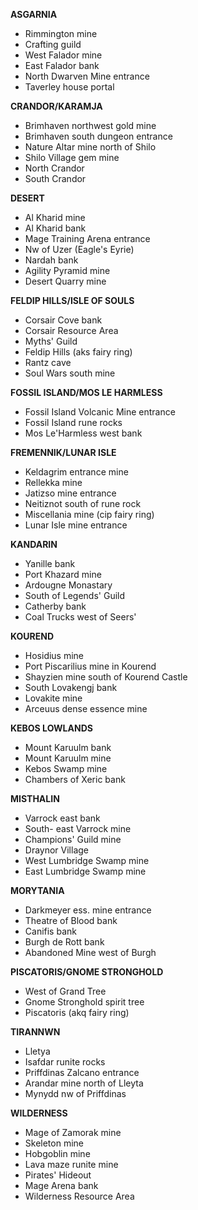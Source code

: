 __ASGARNIA__

- Rimmington mine
- Crafting guild
- West Falador mine
- East Falador bank
- North Dwarven Mine entrance
- Taverley house portal

__CRANDOR/KARAMJA__

- Brimhaven northwest gold mine
- Brimhaven south dungeon entrance
- Nature Altar mine north of Shilo
- Shilo Village gem mine
- North Crandor
- South Crandor

__DESERT__

- Al Kharid mine
- Al Kharid bank
- Mage Training Arena entrance
- Nw of Uzer (Eagle's Eyrie)
- Nardah bank
- Agility Pyramid mine
- Desert Quarry mine

__FELDIP HILLS/ISLE OF SOULS__

- Corsair Cove bank
- Corsair Resource Area
- Myths' Guild
- Feldip Hills (aks fairy ring)
- Rantz cave
- Soul Wars south mine

__FOSSIL ISLAND/MOS LE HARMLESS__

- Fossil Island Volcanic Mine entrance
- Fossil Island rune rocks
- Mos Le'Harmless west bank

__FREMENNIK/LUNAR ISLE__

- Keldagrim entrance mine
- Rellekka mine
- Jatizso mine entrance
- Neitiznot south of rune rock
- Miscellania mine (cip fairy ring)
- Lunar Isle mine entrance

__KANDARIN__

- Yanille bank
- Port Khazard mine
- Ardougne Monastary
- South of Legends' Guild
- Catherby bank
- Coal Trucks west of Seers'

__KOUREND__

- Hosidius mine
- Port Piscarilius mine in Kourend
- Shayzien mine south of Kourend Castle
- South Lovakengj bank
- Lovakite mine
- Arceuus dense essence mine

__KEBOS LOWLANDS__

- Mount Karuulm bank
- Mount Karuulm mine
- Kebos Swamp mine
- Chambers of Xeric bank

__MISTHALIN__

- Varrock east bank
- South- east Varrock mine
- Champions' Guild mine
- Draynor Village
- West Lumbridge Swamp mine
- East Lumbridge Swamp mine

__MORYTANIA__

- Darkmeyer ess. mine entrance
- Theatre of Blood bank
- Canifis bank
- Burgh de Rott bank
- Abandoned Mine west of Burgh

__PISCATORIS/GNOME STRONGHOLD__

- West of Grand Tree
- Gnome Stronghold spirit tree
- Piscatoris (akq fairy ring)

__TIRANNWN__

- Lletya
- Isafdar runite rocks
- Priffdinas Zalcano entrance
- Arandar mine north of Lleyta
- Mynydd nw of Priffdinas

__WILDERNESS__

- Mage of Zamorak mine
- Skeleton mine
- Hobgoblin mine
- Lava maze runite mine
- Pirates' Hideout
- Mage Arena bank
- Wilderness Resource Area
